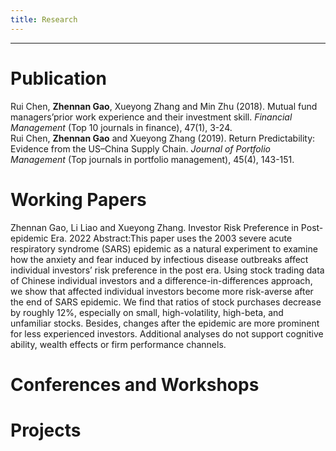 ```yaml
---
title: Research
---
```

---

# Publication

Rui Chen, **Zhennan Gao**, Xueyong Zhang and Min Zhu (2018). Mutual fund managers’prior work experience and their investment skill. *Financial Management* (Top 10 journals in finance), 47(1), 3-24.  
Rui Chen, **Zhennan Gao** and Xueyong Zhang (2019). Return Predictability: Evidence from the US–China Supply Chain. *Journal of Portfolio Management* (Top journals in portfolio management), 45(4), 143-151.  


# Working Papers
Zhennan Gao, Li Liao and Xueyong Zhang. Investor Risk Preference in Post-epidemic Era. 2022
Abstract:This paper uses the 2003 severe acute respiratory syndrome (SARS) epidemic as a natural experiment to examine how the anxiety and fear induced by infectious disease outbreaks affect individual investors’ risk preference in the post era. Using stock trading data of Chinese individual investors and a difference-in-differences approach, we show that affected individual investors become more risk-averse after the end of SARS epidemic. We find that ratios of stock purchases decrease by roughly 12%, especially on small, high-volatility, high-beta, and unfamiliar stocks. Besides, changes after the epidemic are more prominent for less experienced investors. Additional analyses do not support cognitive ability, wealth effects or firm performance channels.

# Conferences and Workshops

# Projects



